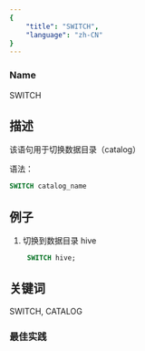 ```yaml
---
{
    "title": "SWITCH",
    "language": "zh-CN"
}
---
```


<!--
Licensed to the Apache Software Foundation (ASF) under one
or more contributor license agreements.  See the NOTICE file
distributed with this work for additional information
regarding copyright ownership.  The ASF licenses this file
to you under the Apache License, Version 2.0 (the
"License"); you may not use this file except in compliance
with the License.  You may obtain a copy of the License at

  http://www.apache.org/licenses/LICENSE-2.0

Unless required by applicable law or agreed to in writing,
software distributed under the License is distributed on an
"AS IS" BASIS, WITHOUT WARRANTIES OR CONDITIONS OF ANY
KIND, either express or implied.  See the License for the
specific language governing permissions and limitations
under the License.
-->


### Name
SWITCH


## 描述

该语句用于切换数据目录（catalog）

语法：

```sql
SWITCH catalog_name
```

## 例子

1. 切换到数据目录 hive

   ```sql
  	SWITCH hive;
  	```

## 关键词

SWITCH, CATALOG

### 最佳实践

